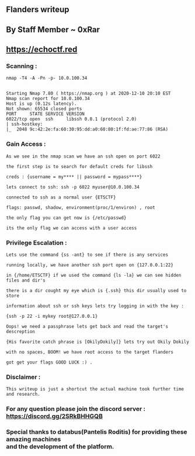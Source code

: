 ## Flanders writeup
## By Staff Member ~ 0xRar
## https://echoctf.red


### Scanning :
```
nmap -T4 -A -Pn -p- 10.0.100.34


Starting Nmap 7.80 ( https://nmap.org ) at 2020-12-10 20:10 EST
Nmap scan report for 10.0.100.34
Host is up (0.12s latency).
Not shown: 65534 closed ports
PORT     STATE SERVICE VERSION
6022/tcp open  ssh     libssh 0.8.1 (protocol 2.0)
| ssh-hostkey: 
|_  2048 9c:42:2e:fa:60:30:95:dd:a0:60:80:1f:fd:ae:77:86 (RSA)
```

### Gain Access :
```
As we see in the nmap scan we have an ssh open on port 6022

the first step is to search for default creds for libssh

creds : {username = my**** || password = mypass****}

lets connect to ssh: ssh -p 6022 myuser@10.0.100.34

connected to ssh as a normal user {ETSCTF}

flags: passwd, shadow, environment(proc/1/environ) , root

the only flag you can get now is {/etc/passwd}

its the only flag we can access with a user access
```

### Privilege Escalation : 
```
Lets use the command {ss -ant} to see if there is any services

running locally, we have another ssh port open on {127.0.0.1:22}

in {/home/ETSCTF} if we used the command {ls -la} we can see hidden files and dir's

there is a dir cought my eye which is {.ssh} this dir usually used to store

information about ssh or ssh keys lets try logging in with the key :

{ssh -p 22 -i mykey root@127.0.0.1}

Oops! we need a passphrase lets get back and read the target's descreption

{His favorite catch phrase is [OkilyDokily]} lets try out Okily Dokily

with no spaces, BOOM! we have root access to the target flanders

got get your flags GOOD LUCK :) .
```

### Disclaimer :
```
This writeup is just a shortcut the actual machine took further time and research.
```

### For any question please join the discord server : https://discord.gg/2SRkBHHGQB

### Special thanks to databus(Pantelis Roditis) for providing these amazing machines<br> and the development of the platform.
